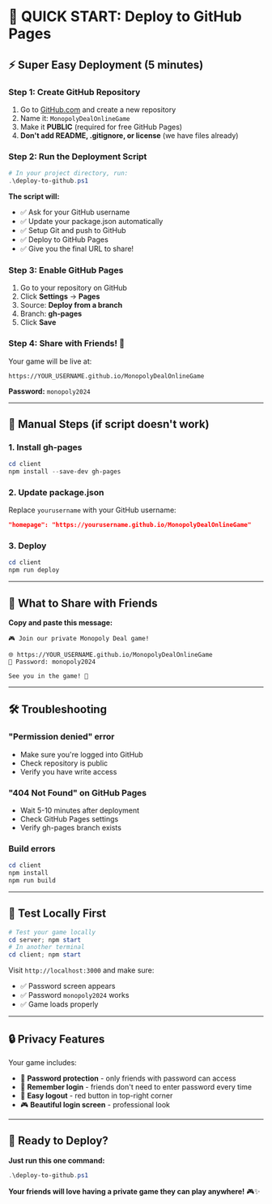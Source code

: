 # 🚀 QUICK START: Deploy to GitHub Pages

## ⚡ Super Easy Deployment (5 minutes)

### **Step 1: Create GitHub Repository**
1. Go to [GitHub.com](https://github.com) and create a new repository
2. Name it: `MonopolyDealOnlineGame`
3. Make it **PUBLIC** (required for free GitHub Pages)
4. **Don't add README, .gitignore, or license** (we have files already)

### **Step 2: Run the Deployment Script**
```powershell
# In your project directory, run:
.\deploy-to-github.ps1
```

**The script will:**
- ✅ Ask for your GitHub username
- ✅ Update your package.json automatically 
- ✅ Setup Git and push to GitHub
- ✅ Deploy to GitHub Pages
- ✅ Give you the final URL to share!

### **Step 3: Enable GitHub Pages**
1. Go to your repository on GitHub
2. Click **Settings** → **Pages**
3. Source: **Deploy from a branch**
4. Branch: **gh-pages**
5. Click **Save**

### **Step 4: Share with Friends! 🎉**
Your game will be live at:
```
https://YOUR_USERNAME.github.io/MonopolyDealOnlineGame
```

**Password:** `monopoly2024`

---

## 🔧 Manual Steps (if script doesn't work)

### **1. Install gh-pages**
```powershell
cd client
npm install --save-dev gh-pages
```

### **2. Update package.json**
Replace `yourusername` with your GitHub username:
```json
"homepage": "https://yourusername.github.io/MonopolyDealOnlineGame"
```

### **3. Deploy**
```powershell
cd client
npm run deploy
```

---

## 📱 What to Share with Friends

**Copy and paste this message:**

```
🎮 Join our private Monopoly Deal game!

🌐 https://YOUR_USERNAME.github.io/MonopolyDealOnlineGame
🔑 Password: monopoly2024

See you in the game! 🎉
```

---

## 🛠️ Troubleshooting

### **"Permission denied" error**
- Make sure you're logged into GitHub
- Check repository is public
- Verify you have write access

### **"404 Not Found" on GitHub Pages**
- Wait 5-10 minutes after deployment
- Check GitHub Pages settings
- Verify gh-pages branch exists

### **Build errors**
```powershell
cd client
npm install
npm run build
```

---

## 🎯 Test Locally First

```powershell
# Test your game locally
cd server; npm start
# In another terminal
cd client; npm start
```

Visit `http://localhost:3000` and make sure:
- ✅ Password screen appears
- ✅ Password `monopoly2024` works
- ✅ Game loads properly

---

## 🔒 Privacy Features

Your game includes:
- 🔐 **Password protection** - only friends with password can access
- 💾 **Remember login** - friends don't need to enter password every time
- 🚪 **Easy logout** - red button in top-right corner
- 🎮 **Beautiful login screen** - professional look

---

## 🚀 Ready to Deploy?

**Just run this one command:**
```powershell
.\deploy-to-github.ps1
```

**Your friends will love having a private game they can play anywhere!** 🎮✨ 